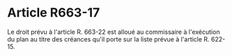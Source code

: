 # Article R663-17

Le droit prévu à l'article R. 663-22 est alloué au commissaire à l'exécution du plan au titre des créances qu'il porte sur la liste prévue à l'article R. 622-15.
